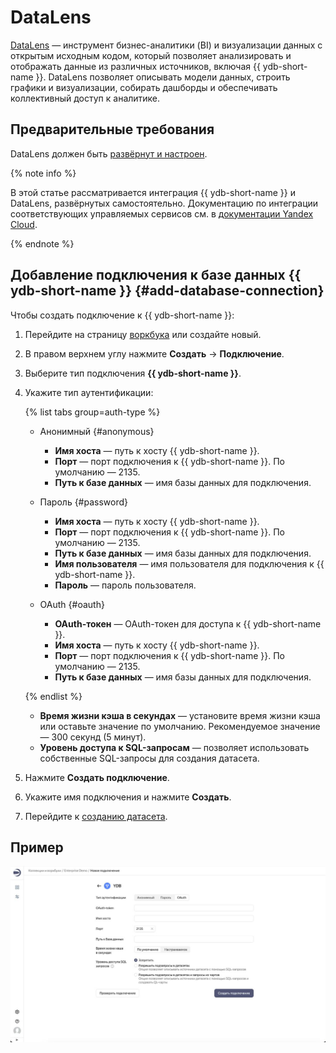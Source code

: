 # DataLens

[DataLens](https://datalens.tech) — инструмент бизнес-аналитики (BI) и визуализации данных с открытым исходным кодом, который позволяет анализировать и отображать данные из различных источников, включая {{ ydb-short-name }}. DataLens позволяет описывать модели данных, строить графики и визуализации, собирать дашборды и обеспечивать коллективный доступ к аналитике.

## Предварительные требования

DataLens должен быть [развёрнут и настроен](https://datalens.tech/docs/ru/quickstart.html).

{% note info %}

В этой статье рассматривается интеграция {{ ydb-short-name }} и DataLens, развёрнутых самостоятельно. Документацию по интеграции соответствующих управляемых сервисов см. в [документации Yandex Cloud](https://yandex.cloud/ru/docs/datalens/operations/connection/create-ydb).

{% endnote %}

## Добавление подключения к базе данных {{ ydb-short-name }} {#add-database-connection}

Чтобы создать подключение к {{ ydb-short-name }}:

1. Перейдите на страницу [воркбука](https://datalens.tech/docs/ru/workbooks-collections/index.html) или создайте новый.
2. В правом верхнем углу нажмите **Создать** → **Подключение**.
3. Выберите тип подключения **{{ ydb-short-name }}**.
4. Укажите тип аутентификации:

   {% list tabs group=auth-type %}

   - Анонимный {#anonymous}

     * **Имя хоста** — путь к хосту {{ ydb-short-name }}.
     * **Порт** — порт подключения к {{ ydb-short-name }}. По умолчанию — 2135.
     * **Путь к базе данных** — имя базы данных для подключения.

   - Пароль {#password}

     * **Имя хоста** — путь к хосту {{ ydb-short-name }}.
     * **Порт** — порт подключения к {{ ydb-short-name }}. По умолчанию — 2135.
     * **Путь к базе данных** — имя базы данных для подключения.
     * **Имя пользователя** — имя пользователя для подключения к {{ ydb-short-name }}.
     * **Пароль** — пароль пользователя.

   - OAuth {#oauth}

     * **OAuth-токен** — OAuth-токен для доступа к {{ ydb-short-name }}.
     * **Имя хоста** — путь к хосту {{ ydb-short-name }}.
     * **Порт** — порт подключения к {{ ydb-short-name }}. По умолчанию — 2135.
     * **Путь к базе данных** — имя базы данных для подключения.

   {% endlist %}

   * **Время жизни кэша в секундах** — установите время жизни кэша или оставьте значение по умолчанию. Рекомендуемое значение — 300 секунд (5 минут).
   * **Уровень доступа к SQL-запросам** — позволяет использовать собственные SQL-запросы для создания датасета.

5. Нажмите **Создать подключение**.
6. Укажите имя подключения и нажмите **Создать**.
7. Перейдите к [созданию датасета](https://datalens.tech/docs/ru/dataset/index.html).

## Пример

![DataLens {{ ydb-short-name }} connection](_assets/datalens.jpeg)